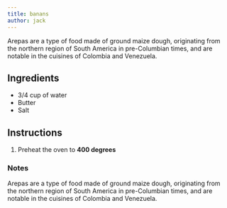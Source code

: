 ```yaml
---
title: banans
author: jack
---
```


Arepas are a type of food made of ground maize dough, originating from the northern region of South America in pre-Columbian times, and are notable in the cuisines of Colombia and Venezuela.

<section>

## Ingredients

- 3/4 cup of water
- Butter
- Salt

</section>

## Instructions

1. Preheat the oven to **400 degrees**


### Notes

Arepas are a type of food made of ground maize dough, originating from the northern region of South America in pre-Columbian times, and are notable in the cuisines of Colombia and Venezuela.